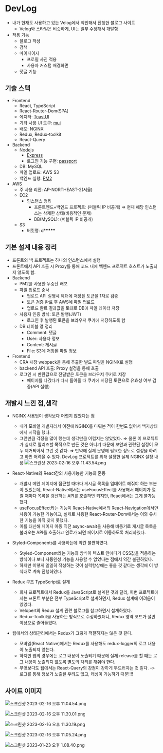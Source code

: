 # DevLog

- 내가 현재도 사용하고 있는 Velog에서 착안해서 진행한 블로그 사이트
  - Velog와 스타일은 비슷하게, UI는 일부 수정해서 개발함
- 적용 기능
  - 블로그 작성
  - 검색
  - 마이페이지
    - 프로필 사진 적용
    - 사용자 커스텀 배경화면
  - 댓글 기능

## 기술 스택

- Frontend
  - React, TypeScript
  - React-Router-Dom(SPA)
  - 에디터: [ToastUI](https://ui.toast.com/tui-editor)
  - 기타 사용 UI 도구: [mui](https://mui.com/)
  - 배포: NGINX
  - Redux, Redux-toolkit
  - React-Query
- Backend
  - Nodejs
    - [Express](https://expressjs.com/ko/)
    - 로그인 기능 구현: [passport](https://www.passportjs.org/)
  - DB: MySQL
  - 파일 업로드: AWS S3
  - 백엔드 실행: [PM2](https://pm2.keymetrics.io/)
- AWS
  - 주 사용 리전: AP-NORTHEAST-2(서울)
  - EC2
    - 인스턴스 정리
      - 프론트엔드+백엔드 프로젝트: (퍼블릭 IP 비공개)
        ⇒ 현재 해당 인스턴스는 삭제한 상태(비용적인 문제)
      - DB(MySQL): (퍼블릭 IP 비공개)
  - S3
    - 버킷명: d\***\*\*\*\***

## 기본 설계 내용 정리

- 프론트와 백 프로젝트는 하나의 인스턴스에서 실행
- 프론트에서 API 호출 시 Proxy를 통해 코드 내에 백엔드 프로젝트 호스트가 노출되지 않도록 함.
- Backend
  - PM2를 사용한 무중단 배포
  - 파일 업로드 순서
    - 업로드 API 실행시 헤더에 저장된 토큰을 1차로 검증
    - 토큰 검증 완료 후 AWS에 파일 업로드
    - 업로드 완료 결과값을 토대로 DB에 파일 데이터 저장
  - 사용자 인증 방식: 토큰 발행(JWT)
    - 로그인 후 발행된 토큰을 브라우저 쿠키에 저장하도록 함
  - DB 테이블 명 정리
    - Comment: 댓글
    - User: 사용자 정보
    - Content: 게시글
    - File: S3에 저장된 파일 정보
- Frontend
  - CRA 내장 webpack을 통해 추출한 빌드 파일을 NGINX로 실행
  - backend API 호출: Proxy 설정을 통해 호출
  - 로그인 시 반환값으로 전달받은 토큰을 브라우저 쿠키로 저장
    - 페이지를 나갔다가 다시 들어올 때 쿠키에 저장된 토큰으로 유효성 여부 검증(API 실행)

## 개발시 느낀 점,생각

- NGINX 사용법이 생각보다 어렵지 않았다는 점
  - 내가 모바일 개발자라서 이전에 NGINX를 다뤄본 적이 한번도 없어서 백지상태에서 시작을 했다.
  - 그런만큼 걱정을 많이 했는데 생각만큼 어렵지는 않았었다.
    ⇒ 물론 이 프로젝트가 실제로 릴리즈할 목적으로 만든 것은 아니기 때문에 보안과 관련된 설정이 모두 제거되어서 그런 것 같다.
    ⇒ 만약에 실제 운영에 필요한 정도로 설정을 하려고 하면 어려울 수 있다.
    DevLog 프로젝트를 위해 설정한 실제 NGINX 설정 내용
    ![스크린샷 2023-02-16 오후 11.43.54.png](https://github.com/minwoo129/readmeImgs/blob/master/developBlog/img1.png)
- React-Native와 React간의 사용가능한 기능의 혼동

  - 개발시 메인 페이지에 접근할 때마다 게시글 목록을 업데이트 해줘야 하는 부분이 있었는데, React-Native에서는 useFocusEffect를 사용해서 페이지가 열릴 때마다 목록을 갱신하는 API를 호출하면 되지만, React에서는 그게 불가능했다.
  - useFocusEffect라는 기능이 React-Native에서의 React-Navigation에서만 사용이 가능한 기능이고, 실제로 사용한 React-Router-Dom에서는 이와 유사한 기능을 아직 찾지 못했다.
  - 이를 대신해 페이지 이동 직전 async-await을 사용해 비동기로 게시글 목록을 불러오는 API를 호출하고 완료가 되면 페이지로 이동하도록 처리하였다.

- Styled-Components를 사용하는데 약간 불편하였다.

  - Styled-Component라는 기능의 방식이 텍스트 안에다가 CSS값을 적용하는 방식이다 보니 자동완성 기능을 사용할 수 없었다는 점에서 약간 불편하였다.
  - 하지만 이렇게 일일히 작성하는 것이 실력향상에는 좋을 것 같다는 생각에 이 방식대로 계속 진행하였다.

- Redux 구조 TypeScript로 설계
  - 회사 프로젝트에서 Redux를 JavaScript로 설계한 것과 달리, 이번 프로젝트에서는 프론트 부분은 전부 TypeScript로 설계하면서, Redux 설계에 어려움이 있었다.
  - Velopert의 Redux 설계 관련 블로그를 참고하면서 설계하였다.
  - Redux-Toolkit을 사용하는 방식으로 수정하였더니, Redux 영역 코드가 절반 이상으로 줄어들었다.

- 웹에서의 상태관리에서는 Redux가 그렇게 적절하지는 않은 것 같다.
  - 모바일(React Native)에서는 Redux를 사용해도 redux-logger의 로그 내용이 노출되지 않는다.
  - 하지만 웹의 경우에는 로그 내용이 노출되기 때문에 실제 release를 할 때는 로그 내용이 노출되지 않도록 별도의 처리를 해줘야 한다.
  - 무엇보다도 웹에서는 React-Query의 강점이 강하게 두드러지는 것 같다.
      -> 로그를 통해 정보가 노출될 우려도 없고, 캐싱이 가능하기 때문!!!!

## 사이트 이미지

![스크린샷 2023-02-16 오후 11.04.54.png](https://github.com/minwoo129/readmeImgs/blob/master/developBlog/img2.png)

![스크린샷 2023-02-16 오후 11.30.01.png](https://github.com/minwoo129/readmeImgs/blob/master/developBlog/img3.png)

![스크린샷 2023-02-16 오후 11.30.19.png](https://github.com/minwoo129/readmeImgs/blob/master/developBlog/img4.png)

![스크린샷 2023-02-16 오후 11.05.24.png](https://github.com/minwoo129/readmeImgs/blob/master/developBlog/img5.png)

![스크린샷 2023-01-23 오후 1.08.40.png](https://github.com/minwoo129/readmeImgs/blob/master/developBlog/img6.png)
